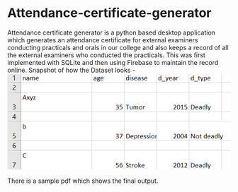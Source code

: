 # Attendance-certificate-generator
Attendance certificate generator is a python based desktop application which generates an attendance certificate for external examiners conducting practicals and orals in our college and also keeps a record of all the external examiners who conducted the practicals. This was first implemented with SQLite and then using Firebase to maintain the record online.
Snapshot of how the Dataset looks - 
![](output-images/dataset-snapshot.png)


There is a sample pdf which shows the final output.
